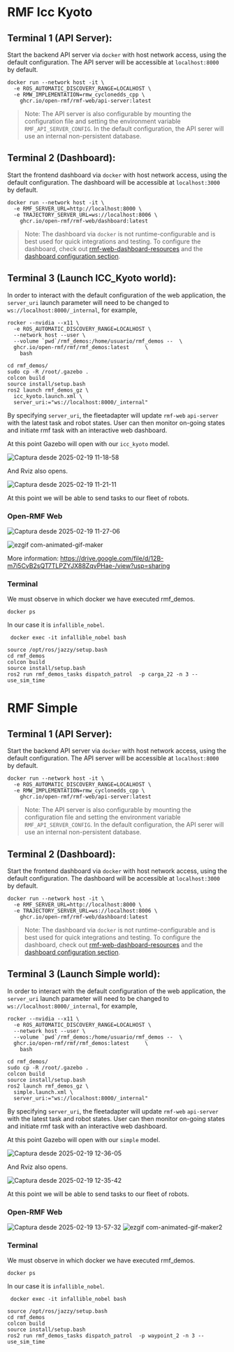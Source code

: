 # RMF Icc Kyoto


## Terminal 1 (API Server):

Start the backend API server via `docker` with host network access, using the default configuration. The API server will be accessible at `localhost:8000` by default.

```
docker run --network host -it \
  -e ROS_AUTOMATIC_DISCOVERY_RANGE=LOCALHOST \
  -e RMW_IMPLEMENTATION=rmw_cyclonedds_cpp \
	ghcr.io/open-rmf/rmf-web/api-server:latest

```

> Note: The API server is also configurable by mounting the configuration file and setting the environment variable `RMF_API_SERVER_CONFIG`. In the default configuration, the API serer will use an internal non-persistent database.


## Terminal 2 (Dashboard):

Start the frontend dashboard via `docker` with host network access, using the default configuration. The dashboard will be accessible at `localhost:3000` by default.

```
docker run --network host -it \
  -e RMF_SERVER_URL=http://localhost:8000 \
  -e TRAJECTORY_SERVER_URL=ws://localhost:8006 \
	ghcr.io/open-rmf/rmf-web/dashboard:latest

```

> Note: The dashboard via `docker` is not runtime-configurable and is best used for quick integrations and testing. To configure the dashboard, check out [rmf-web-dashboard-resources](https://github.com/open-rmf/rmf_demos/tree/rmf-web-dashboard-resources/rmf_demos_dashboard_resources) and the [dashboard configuration section](https://github.com/open-rmf/rmf-web/tree/main/packages/dashboard#configuration).


## Terminal 3 (Launch ICC_Kyoto world):

In order to interact with the default configuration of the web application, the `server_uri` launch parameter will need to be changed to `ws://localhost:8000/_internal`, for example,

```
rocker --nvidia --x11 \
  -e ROS_AUTOMATIC_DISCOVERY_RANGE=LOCALHOST \
  --network host --user \
  --volume `pwd`/rmf_demos:/home/usuario/rmf_demos --  \
  ghcr.io/open-rmf/rmf/rmf_demos:latest 	\
    bash
```
```
cd rmf_demos/
sudo cp -R /root/.gazebo .
colcon build
source install/setup.bash
ros2 launch rmf_demos_gz \
  icc_kyoto.launch.xml \
  server_uri:="ws://localhost:8000/_internal"
```

By specifying `server_uri`, the fleetadapter will update `rmf-web` `api-server` with the latest task and robot states. User can then monitor on-going states and initiate rmf task with an interactive web dashboard.

At this point Gazebo will open with our `icc_kyoto` model.

![Captura desde 2025-02-19 11-18-58](https://github.com/user-attachments/assets/bfb16650-a14d-4cff-84d3-a143d4c17407)

And Rviz also opens.

![Captura desde 2025-02-19 11-21-11](https://github.com/user-attachments/assets/1ee4adba-376b-4b4a-9b50-66c91ba8e193)

At this point we will be able to send tasks to our fleet of robots.
### Open-RMF Web
![Captura desde 2025-02-19 11-27-06](https://github.com/user-attachments/assets/743e0af3-cd53-4e0a-87d7-87e18c313664)

![ezgif com-animated-gif-maker](https://github.com/user-attachments/assets/dbcc61c0-07fc-4f69-9b1c-ad6eb640c060)

More information:
https://drive.google.com/file/d/12B-m7i5CvB2sQT7TLPZYJX88ZqvPHae-/view?usp=sharing

### Terminal

We must observe in which docker we have executed rmf_demos.
```
docker ps 
```
In our case it is `infallible_nobel`.

```
 docker exec -it infallible_nobel bash
```

```
source /opt/ros/jazzy/setup.bash
cd rmf_demos
colcon build
source install/setup.bash
ros2 run rmf_demos_tasks dispatch_patrol  -p carga_22 -n 3 --use_sim_time

```





# RMF Simple


## Terminal 1 (API Server):

Start the backend API server via `docker` with host network access, using the default configuration. The API server will be accessible at `localhost:8000` by default.

```
docker run --network host -it \
  -e ROS_AUTOMATIC_DISCOVERY_RANGE=LOCALHOST \
  -e RMW_IMPLEMENTATION=rmw_cyclonedds_cpp \
	ghcr.io/open-rmf/rmf-web/api-server:latest

```

> Note: The API server is also configurable by mounting the configuration file and setting the environment variable `RMF_API_SERVER_CONFIG`. In the default configuration, the API serer will use an internal non-persistent database.


## Terminal 2 (Dashboard):

Start the frontend dashboard via `docker` with host network access, using the default configuration. The dashboard will be accessible at `localhost:3000` by default.

```
docker run --network host -it \
  -e RMF_SERVER_URL=http://localhost:8000 \
  -e TRAJECTORY_SERVER_URL=ws://localhost:8006 \
	ghcr.io/open-rmf/rmf-web/dashboard:latest

```

> Note: The dashboard via `docker` is not runtime-configurable and is best used for quick integrations and testing. To configure the dashboard, check out [rmf-web-dashboard-resources](https://github.com/open-rmf/rmf_demos/tree/rmf-web-dashboard-resources/rmf_demos_dashboard_resources) and the [dashboard configuration section](https://github.com/open-rmf/rmf-web/tree/main/packages/dashboard#configuration).


## Terminal 3 (Launch Simple world):

In order to interact with the default configuration of the web application, the `server_uri` launch parameter will need to be changed to `ws://localhost:8000/_internal`, for example,

```
rocker --nvidia --x11 \
  -e ROS_AUTOMATIC_DISCOVERY_RANGE=LOCALHOST \
  --network host --user \
  --volume `pwd`/rmf_demos:/home/usuario/rmf_demos --  \
  ghcr.io/open-rmf/rmf/rmf_demos:latest 	\
    bash
```
```
cd rmf_demos/
sudo cp -R /root/.gazebo .
colcon build
source install/setup.bash
ros2 launch rmf_demos_gz \
  simple.launch.xml \
  server_uri:="ws://localhost:8000/_internal"
```

By specifying `server_uri`, the fleetadapter will update `rmf-web` `api-server` with the latest task and robot states. User can then monitor on-going states and initiate rmf task with an interactive web dashboard.

At this point Gazebo will open with our `simple` model.

![Captura desde 2025-02-19 12-36-05](https://github.com/user-attachments/assets/c3b95b2b-c5fe-41a8-9bac-b3231624ca14)

And Rviz also opens.

![Captura desde 2025-02-19 12-35-42](https://github.com/user-attachments/assets/a9895875-efa4-4cf2-9882-c24d528b6f7b)


At this point we will be able to send tasks to our fleet of robots.

### Open-RMF Web

![Captura desde 2025-02-19 13-57-32](https://github.com/user-attachments/assets/f9472f13-1eab-403e-af35-fcb8d7d91a3d)
![ezgif com-animated-gif-maker2](https://github.com/user-attachments/assets/650cceaf-a4f2-4c27-84c3-0342155cbe66)


### Terminal

We must observe in which docker we have executed rmf_demos.
```
docker ps 
```
In our case it is `infallible_nobel`.

```
 docker exec -it infallible_nobel bash
```

```
source /opt/ros/jazzy/setup.bash
cd rmf_demos
colcon build
source install/setup.bash
ros2 run rmf_demos_tasks dispatch_patrol  -p waypoint_2 -n 3 --use_sim_time

```



